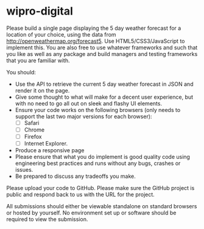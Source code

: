 # wipro-digital

Please build a single page displaying the 5 day weather forecast for a location of your choice, using the data from <http://openweathermap.org/forecast5>. Use HTML5/CSS3/JavaScript to implement this. You are also free to use whatever frameworks and such that you like as well as any package and build managers and testing frameworks that you are familiar with.

You should:

* Use the API to retrieve the current 5 day weather forecast in JSON and render it on the page.
* Give some thought to what will make for a decent user experience, but with no need to go all out on sleek and flashy UI elements.
* Ensure your code works on the following browsers (only needs to support the last two major versions for each browser):
  - [ ] Safari
  - [ ] Chrome
  - [ ] Firefox
  - [ ] Internet Explorer.
* Produce a responsive page
* Please ensure that what you do implement is good quality code using engineering best practices and runs without any bugs, crashes or issues.
* Be prepared to discuss any tradeoffs you make.

Please upload your code to GitHub. Please make sure the GitHub project is public and respond back to us with the URL for the project.

All submissions should either be viewable standalone on standard browsers or hosted by yourself. No environment set up or software should be required to view the submission.
